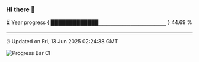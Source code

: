 ### Hi there 👋

⏳ Year progress { █████████████▁▁▁▁▁▁▁▁▁▁▁▁▁▁▁▁▁ } 44.69 %

---

⏰ Updated on Fri, 13 Jun 2025 02:24:38 GMT

![Progress Bar CI](https://github.com/IshwaranRudhara/GIT-ACTION/workflows/Progress%20Bar%20CI/badge.svg)
